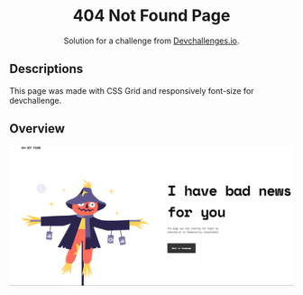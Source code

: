 <!-- Please update value in the {}  -->

<h1 align="center">404 Not Found Page</h1>

<div align="center">
   Solution for a challenge from  <a href="http://devchallenges.io" target="_blank">Devchallenges.io</a>.
</div>



<!-- TABLE OF CONTENTS -->

## Descriptions
This page was made with CSS Grid and responsively font-size for devchallenge.

<!-- OVERVIEW -->

## Overview

![screenshot](./Screenshot_16.png)
